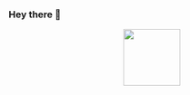 ### Hey there 👋



<div id="header" align="center">
  <img src="https://www.pluralsight.com/" width="100"/>
</div>
